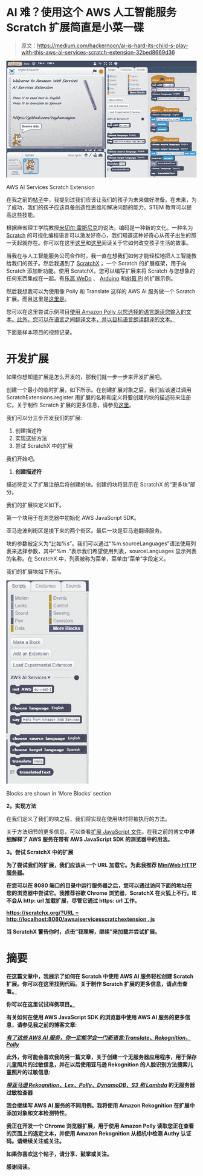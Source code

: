 # AI 难？使用这个 AWS 人工智能服务 Scratch 扩展简直是小菜一碟

> 原文：<https://medium.com/hackernoon/ai-is-hard-its-child-s-play-with-this-aws-ai-services-scratch-extension-32bed8669d36>

![](img/9c77c2ff6d4cb35805ee5999bb9f8d14.png)

AWS AI Services Scratch Extension

在我之前的[帖子](https://hackernoon.com/you-cant-fail-to-learn-a-new-language-with-these-aws-ai-services-translate-rekognition-polly-caa5807dec36)中，我提到过我们应该让我们的孩子为未来做好准备。在未来，为了成功，我们的孩子应该具备创造性思维和解决问题的能力。STEM 教育可以提高这些技能。

根据麻省理工学院教授[米切尔·雷斯尼克](http://serious-science.org/coding-as-new-literacy-1546)的说法，编码是一种新的文化。一种名为 [Scratch](https://scratch.mit.edu/) 的可视化编程语言可以激发好奇心，我们知道这种好奇心从孩子出生的那一天起就存在。你可以在这里[这里](/scratchteam-blog/healing-with-code-8fcb38900d8b)和[这里](/scratchteam-blog/meet-the-scratcher-katie-scheutzow-18464f757f64)阅读关于它如何改变孩子生活的故事。

当我在与人工智能服务公司合作时，我一直在想我们如何才能轻松地把人工智能教给我们的孩子。然后我遇到了 [ScratchX](https://scratchx.org/) ，一个 Scratch 的扩展框架，用于向 Scratch 添加新功能。使用 ScratchX，您可以编写扩展来将 Scratch 与您想象的任何东西集成在一起。有[乐高 WeDo](https://scratch.mit.edu/wedo) 、 [Arduino](http://khanning.github.io/scratch-arduino-extension/) 和[树莓 Pi](https://www.raspberrypi.org/blog/scratch-2-raspberry-pi/) 的扩展示例。

然后我想我可以为使用像 Polly 和 Translate 这样的 AWS AI 服务做一个 Scratch 扩展。而且这里是[这里是](https://github.com/ceyhunozgun/awsAIScratchExtension/wiki)。

您可以在这里尝试示例项目[使用 Amazon Polly 以您选择的语言朗读您输入的文本。此外，您可以在语言之间翻译文本，并以目标语言朗读翻译的文本。](https://scratchx.org/?url=https://ceyhunozgun.github.io/awsAIScratchExtension/englishToSpanish.sbx)

下面是样本项目的视频记录。

# 开发扩展

如果你想知道扩展是怎么开发的，那我们就一步一步来开发扩展吧。

创建一个最小的临时扩展，如下所示。在创建扩展对象之后，我们应该通过调用 ScratchExtensions.register 用扩展的名称和定义将要创建的块的描述符来注册它。关于制作 Scratch 扩展的更多信息，请参见[这里](https://github.com/LLK/scratchx/wiki)。

我们可以分三步开发我们的扩展:

1.  创建描述符
2.  实现这些方法
3.  尝试 ScratchX 中的扩展

我们开始吧。

1.  **创建描述符**

描述符定义了扩展注册后将创建的块。创建的块将显示在 ScratchX 的“更多块”部分。

我们的扩展块定义如下。

第一个块用于在浏览器中初始化 AWS JavaScript SDK。

亚马逊波利街区是接下来的两个街区。最后一块是亚马逊翻译服务。

块的参数被定义为“比如%s”。我们可以通过“%m.sourceLanguages”语法使用列表来选择参数，其中“%m .”表示我们希望使用列表，sourceLanguages 显示列表的名称。在 ScratchX 中，列表被称为菜单，菜单由“菜单”字段定义。

我们的扩展块如下所示。

![](img/781cdf2675c93601893d37c8df4e23cd.png)

Blocks are shown in ‘More Blocks’ section

**2。实现方法**

在我们定义了我们的块之后，我们将实现在使用块时将被执行的方法。

关于方法细节的更多信息，可以查看[扩展 JavaScript 文件](https://github.com/ceyhunozgun/awsAIScratchExtension/blob/gh-pages/awsAiServicesScratchExtension.js)。在我之前的博文[](https://hackernoon.com/you-cant-fail-to-learn-a-new-language-with-these-aws-ai-services-translate-rekognition-polly-caa5807dec36)**中详细解释了 AWS 服务在带有 AWS JavaScript SDK 的浏览器中的用法。**

****3。尝试 ScratchX 中的扩展****

**为了尝试我们的扩展，我们应该从一个 URL 加载它。为此我推荐 [MiniWeb HTTP 服务器](https://sourceforge.net/projects/miniweb/)。**

**在您可以在 8080 端口的目录中运行服务器之后，您可以通过访问下面的地址在您的浏览器中尝试它。我推荐谷歌 Chrome 浏览器，ScratchX 在火狐上不行。IE 不会从 http: url 加载扩展，尽管它通过 https: url 工作。**

**[https://scratchx.org/?URL = http://localhost:8080/awsaiservicesscratchextension . js](https://scratchx.org/?url=http://localhost:8080/awsAiServicesScratchExtension.js)**

**当 ScratchX 警告你时，点击“我理解，继续”来加载并尝试扩展。**

# **摘要**

**在这篇文章中，我展示了如何在 Scratch 中使用 AWS AI 服务轻松创建 Scratch 扩展。你可以在这里找到代码。关于制作 Scratch 扩展的更多信息，请点击查看[。](https://github.com/LLK/scratchx/wiki)**

**你可以在这里试试样例项目[。](https://scratchx.org/?url=https://ceyhunozgun.github.io/awsAIScratchExtension/englishToSpanish.sbx)**

**有关如何在使用 AWS JavaScript SDK 的浏览器中使用 AWS AI 服务的更多信息，请参见我之前的博客文章:**

**[*有了这些 AWS AI 服务，你一定能学会一门新语言:Translate、Rekognition、Polly*](https://hackernoon.com/you-cant-fail-to-learn-a-new-language-with-these-aws-ai-services-translate-rekognition-polly-caa5807dec36)**

**此外，你可能会喜欢我的另一篇文章，关于创建一个无服务器应用程序，用于保存儿童照片的过敏信息，并在以后使用亚马逊 Rekognition 的人脸识别方法搜索儿童照片的过敏信息:**

**[*带亚马逊 Rekognition、Lex、Polly、DynamoDB、S3 和 Lambda*](https://hackernoon.com/serverless-allergy-checker-with-amazon-rekognition-lex-polly-dynamodb-s3-and-lambda-35fd215b51b0) 的无服务器过敏检查器**

**我会继续写 AWS AI 服务的不同用例。我将使用 Amazon Rekognition 在扩展中添加对象和文本检测特性。**

**我正在开发一个 Chrome 浏览器扩展，用于使用 Amazon Polly 读取您正在查看的页面上的选定文本，并使用 Amazon Rekognition 从相机中检测 Authy 认证码。请继续关注或关注。**

**如果你喜欢这个帖子，请分享、鼓掌或关注。**

**感谢阅读。**